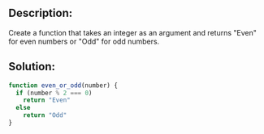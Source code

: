 ## Description:

Create a function that takes an integer as an argument and returns "Even" for even numbers or "Odd" for odd numbers.

 ## Solution:
 
```javascript
function even_or_odd(number) {
  if (number % 2 === 0)
    return "Even"
  else
    return "Odd"
}
```
